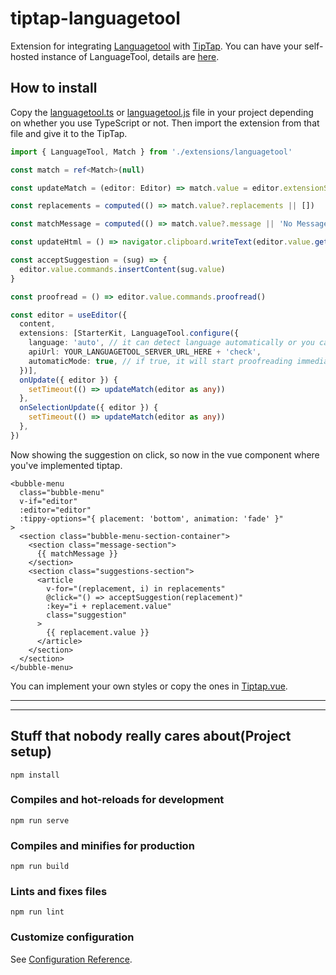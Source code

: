 # tiptap-languagetool

Extension for integrating [Languagetool](https://languagetool.org/) with [TipTap](https://tiptap.dev). You can have your self-hosted instance of LanguageTool, details are [here](https://dev.languagetool.org/http-server).


## How to install

Copy the [languagetool.ts](src/components/extensions/languagetool.ts) or [languagetool.js](dist/languagetool.js) file in your project depending on whether you use TypeScript or not. Then import the extension from that file and give it to the TipTap.

```ts
import { LanguageTool, Match } from './extensions/languagetool'

const match = ref<Match>(null)

const updateMatch = (editor: Editor) => match.value = editor.extensionStorage.languagetool.match

const replacements = computed(() => match.value?.replacements || [])

const matchMessage = computed(() => match.value?.message || 'No Message')

const updateHtml = () => navigator.clipboard.writeText(editor.value.getHTML())

const acceptSuggestion = (sug) => {
  editor.value.commands.insertContent(sug.value)
}

const proofread = () => editor.value.commands.proofread()

const editor = useEditor({
  content,
  extensions: [StarterKit, LanguageTool.configure({ 
    language: 'auto', // it can detect language automatically or you can write your own language like 'en-US'
    apiUrl: YOUR_LANGUAGETOOL_SERVER_URL_HERE + 'check',
    automaticMode: true, // if true, it will start proofreading immediately otherwise only when you execute `proofread` command of the extension.
  })],
  onUpdate({ editor }) {
    setTimeout(() => updateMatch(editor as any))
  },
  onSelectionUpdate({ editor }) {
    setTimeout(() => updateMatch(editor as any))
  },
})
```

Now showing the suggestion on click, so now in the vue component where you've implemented tiptap.

```vue
<bubble-menu
  class="bubble-menu"
  v-if="editor"
  :editor="editor"
  :tippy-options="{ placement: 'bottom', animation: 'fade' }"
>
  <section class="bubble-menu-section-container">
    <section class="message-section">
      {{ matchMessage }}
    </section>
    <section class="suggestions-section">
      <article
        v-for="(replacement, i) in replacements"
        @click="() => acceptSuggestion(replacement)"
        :key="i + replacement.value"
        class="suggestion"
      >
        {{ replacement.value }}
      </article>
    </section>
  </section>
</bubble-menu>
```

You can implement your own styles or copy the ones in [Tiptap.vue](src/components/Tiptap.vue).





-------------------------------------------------------------
-------------------------------------------------------------

## Stuff that nobody really cares about(Project setup)
```
npm install
```

### Compiles and hot-reloads for development
```
npm run serve
```

### Compiles and minifies for production
```
npm run build
```

### Lints and fixes files
```
npm run lint
```

### Customize configuration
See [Configuration Reference](https://cli.vuejs.org/config/).
